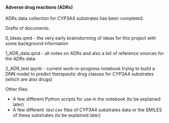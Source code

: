 #### Adverse drug reactions (ADRs)

ADRs data collection for CYP3A4 substrates has been completed.

Drafts of documents:

0_Ideas.qmd - the very early brainstorming of ideas for this project with some background information

1_ADR_data.qmd - all notes on ADRs and also a list of reference sources for the ADRs data

2_ADR_test.ipynb - current work-in-progress notebook trying to build a DNN model to predict therapeutic drug classes for CYP3A4 substrates (which are also drugs)

Other files:

- A few different Python scripts for use in the notebook (to be explained later)
- A few different .tsv/.csv files of CYP3A4 substrates data or the SMILES of these substrates (to be explained later)